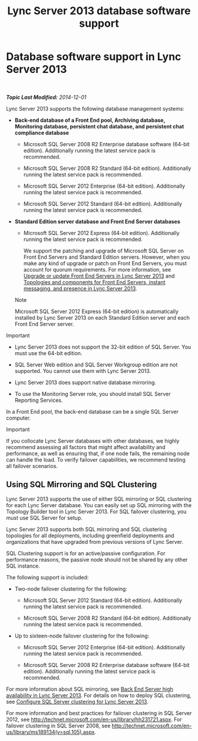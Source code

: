 ﻿---
title: Lync Server 2013 database software support
TOCTitle: Database software support
ms:assetid: e05d0032-bbea-4e61-987d-d07b1c045fd5
ms:mtpsurl: https://technet.microsoft.com/en-us/library/Gg398990(v=OCS.15)
ms:contentKeyID: 48185517
ms.date: 12/02/2014
mtps_version: v=OCS.15
---

<div data-xmlns="http://www.w3.org/1999/xhtml">

<div class="topic" data-xmlns="http://www.w3.org/1999/xhtml" data-msxsl="urn:schemas-microsoft-com:xslt" data-cs="http://msdn.microsoft.com/en-us/">

<div data-asp="http://msdn2.microsoft.com/asp">

# Database software support in Lync Server 2013

</div>

<div id="mainSection">

<div id="mainBody">

<span> </span>

_**Topic Last Modified:** 2014-12-01_

Lync Server 2013 supports the following database management systems:

  - **Back-end database of a Front End pool, Archiving database, Monitoring database, persistent chat database, and persistent chat compliance database**
    
      - Microsoft SQL Server 2008 R2 Enterprise database software (64-bit edition). Additionally running the latest service pack is recommended.
    
      - Microsoft SQL Server 2008 R2 Standard (64-bit edition). Additionally running the latest service pack is recommended.
    
      - Microsoft SQL Server 2012 Enterprise (64-bit edition). Additionally running the latest service pack is recommended.
    
      - Microsoft SQL Server 2012 Standard (64-bit edition). Additionally running the latest service pack is recommended.

  - **Standard Edition server database and Front End Server databases**
    
      - Microsoft SQL Server 2012 Express (64-bit edition). Additionally running the latest service pack is recommended.
        
        We support the patching and upgrade of Microsoft SQL Server on Front End Servers and Standard Edition servers. However, when you make any kind of upgrade or patch on Front End Servers, you must account for quorum requirements. For more information, see [Upgrade or update Front End Servers in Lync Server 2013](lync-server-2013-upgrade-or-update-front-end-servers.md) and [Topologies and components for Front End Servers, instant messaging, and presence in Lync Server 2013](lync-server-2013-topologies-and-components-for-front-end-servers-instant-messaging-and-presence.md).
    
    <div class="alert">
    

    > [!NOTE]
    > Microsoft SQL Server 2012 Express (64-bit edition) is automatically installed by Lync Server 2013 on each Standard Edition server and each Front End Server server.

    
    </div>

<div class="alert">


> [!IMPORTANT]
> <UL>
> <LI>
> <P>Lync Server 2013 does not support the 32-bit edition of SQL Server. You must use the 64-bit edition.</P>
> <LI>
> <P>SQL Server Web edition and SQL Server Workgroup edition are not supported. You cannot use them with Lync Server 2013.</P>
> <LI>
> <P>Lync Server 2013 does support native database mirroring.</P>
> <LI>
> <P>To use the Monitoring Server role, you should install SQL Server Reporting Services.</P></LI></UL>



</div>

In a Front End pool, the back-end database can be a single SQL Server computer.

<div class="alert">


> [!IMPORTANT]
> If you collocate Lync Server databases with other databases, we highly recommend assessing all factors that might affect availability and performance, as well as ensuring that, if one node fails, the remaining node can handle the load. To verify failover capabilities, we recommend testing all failover scenarios.



</div>

<div>

## Using SQL Mirroring and SQL Clustering

Lync Server 2013 supports the use of either SQL mirroring or SQL clustering for each Lync Server database. You can easily set up SQL mirroring with the Topology Builder tool in Lync Server 2013. For SQL failover clustering, you must use SQL Server for setup.

Lync Server 2013 supports both SQL mirroring and SQL clustering topologies for all deployments, including greenfield deployments and organizations that have upgraded from previous versions of Lync Server.

SQL Clustering support is for an active/passive configuration. For performance reasons, the passive node should not be shared by any other SQL instance.

The following support is included:

  - Two-node failover clustering for the following:
    
      - Microsoft SQL Server 2012 Standard (64-bit edition). Additionally running the latest service pack is recommended.
    
      - Microsoft SQL Server 2008 R2 Standard (64-bit edition). Additionally running the latest service pack is recommended.

  - Up to sixteen-node failover clustering for the following:
    
      - Microsoft SQL Server 2012 Enterprise (64-bit edition). Additionally running the latest service pack is recommended.
    
      - Microsoft SQL Server 2008 R2 Enterprise database software (64-bit edition). Additionally running the latest service pack is recommended.

For more information about SQL mirroring, see [Back End Server high availability in Lync Server 2013](lync-server-2013-back-end-server-high-availability.md). For details on how to deploy SQL clustering, see [Configure SQL Server clustering for Lync Server 2013](lync-server-2013-configure-sql-server-clustering.md).

For more information and best practices for failover clustering in SQL Server 2012, see <http://technet.microsoft.com/en-us/library/hh231721.aspx>. For failover clustering in SQL Server 2008, see <http://technet.microsoft.com/en-us/library/ms189134(v=sql.105).aspx>.

</div>

</div>

<span> </span>

</div>

</div>

</div>

